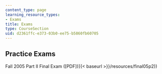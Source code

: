 ```yaml
---
content_type: page
learning_resource_types:
- Exams
title: Exams
type: CourseSection
uid: d2361ffc-e373-03b0-ee75-b5860fb60705
---
```


Practice Exams
--------------

Fall 2005 Part II Final Exam ([PDF]({{< baseurl >}}/resources/final05p2))